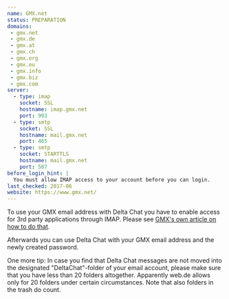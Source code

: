 ```yaml
---
name: GMX.net
status: PREPARATION
domains:
 - gmx.net
 - gmx.de
 - gmx.at
 - gmx.ch
 - gmx.org
 - gmx.eu
 - gmx.info
 - gmx.biz
 - gmx.com
server:
  - type: imap
    socket: SSL
    hostname: imap.gmx.net
    port: 993
  - type: smtp
    socket: SSL
    hostname: mail.gmx.net
    port: 465
  - type: smtp
    socket: STARTTLS
    hostname: mail.gmx.net
    port: 587
before_login_hint: |
  You must allow IMAP access to your account before you can login.
last_checked: 2017-06
website: https://www.gmx.net/
---
```


To use your GMX email address with Delta Chat you have to enable access for 3rd party applications through IMAP. Please see [GMX's own article on how to do that](https://support.gmx.com/pop-imap/toggle.html).

Afterwards you can use Delta Chat with your GMX email address and the newly created password.

One more tip: In case you find that Delta Chat messages are not moved into the designated "DeltaChat"-folder of your email account, please make sure that you have less than 20 folders altogether. Apparently web.de allows only for 20 folders under certain circumstances. Note that also folders in the trash do count.
